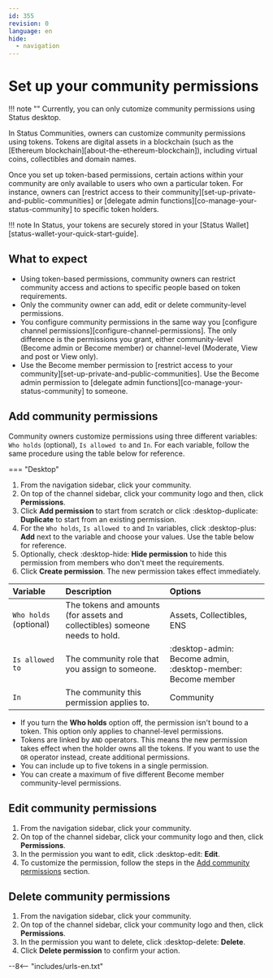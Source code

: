 ```yaml
---
id: 355
revision: 0
language: en
hide:
  - navigation
---
```


# Set up your community permissions

!!! note ""
    Currently, you can only cutomize community permissions using Status desktop.

In Status Communities, owners can customize community permissions using tokens. Tokens are digital assets in a blockchain (such as the [Ethereum blockchain][about-the-ethereum-blockchain]), including virtual coins, collectibles and domain names.

Once you set up token-based permissions, certain actions within your community are only available to users who own a particular token. For instance, owners can [restrict access to their community][set-up-private-and-public-communities] or [delegate admin functions][co-manage-your-status-community] to specific token holders.

!!! note
    In Status, your tokens are securely stored in your [Status Wallet][status-wallet-your-quick-start-guide].

## What to expect

- Using token-based permissions, community owners can restrict community access and actions to specific people based on token requirements.
- Only the community owner can add, edit or delete community-level permissions.
- You configure community permissions in the same way you [configure channel permissions][configure-channel-permissions]. The only difference is the permissions you grant, either community-level (Become admin or Become member) or channel-level (Moderate, View and post or View only).
- Use the Become member permission to [restrict access to your community][set-up-private-and-public-communities]. Use the Become admin permission to [delegate admin functions][co-manage-your-status-community] to someone.

## Add community permissions

Community owners customize permissions using three different variables: `Who holds` (optional), `Is allowed to` and `In`. For each variable, follow the same procedure using the table below for reference.

=== "Desktop"

1. From the navigation sidebar, click your community.
1. On top of the channel sidebar, click your community logo and then, click **Permissions**.
1. Click **Add permission** to start from scratch or click :desktop-duplicate: **Duplicate** to start from an existing permission.
1. For the `Who holds`, `Is allowed to` and `In` variables, click :desktop-plus: **Add** next to the variable and choose your values. Use the table below for reference.
1. Optionally, check :desktop-hide: **Hide permission** to hide this permission from members who don't meet the requirements.
1. Click **Create permission**. The new permission takes effect immediately.

| Variable      | Description                                                                    | Options                               |
|:--------------|:-------------------------------------------------------------------------------|:--------------------------------------|
| `Who holds` (optional) | The tokens and amounts (for assets and collectibles) someone needs to hold. | Assets, Collectibles, ENS            |
| `Is allowed to` | The community role that you assign to someone.                                | :desktop-admin: Become admin, :desktop-member: Become member |
| `In`            | The community this permission applies to.                                      | Community                               |

- If you turn the **Who holds** option off, the permission isn't bound to a token. This option only applies to channel-level permissions.
- Tokens are linked by `AND` operators. This means the new permission takes effect when the holder owns all the tokens. If you want to use the `OR` operator instead, create additional permissions.
- You can include up to five tokens in a single permission.
- You can create a maximum of five different Become member community-level permissions.

## Edit community permissions

1. From the navigation sidebar, click your community.
1. On top of the channel sidebar, click your community logo and then, click **Permissions**.
1. In the permission you want to edit, click :desktop-edit: **Edit**.
1. To customize the permission, follow the steps in the [Add community permissions](#add-community-permissions) section.

## Delete community permissions

1. From the navigation sidebar, click your community.
1. On top of the channel sidebar, click your community logo and then, click **Permissions**.
1. In the permission you want to delete, click :desktop-delete: **Delete**.
1. Click **Delete permission** to confirm your action.

--8<-- "includes/urls-en.txt"
